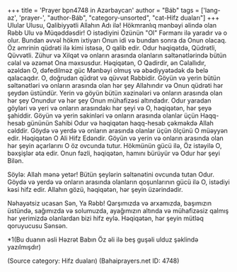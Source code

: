 +++
title = 'Prayer bpn4748 in Azərbaycan'
author = "Báb"
tags = ['lang-az', 'prayer-', "author-Báb", "category-unsorted", "cat-Hifz duaları"]
+++
Ulular Ulusu, Qalibiyyətli Allahın Adı ilə! Hökmranlıq mənbəyi əlində olan Rəbb Ulu və Müqəddəsdir! O istədiyini Özünün "Ol" Fərmanı ilə yaradır və o olur. Bundan əvvəl hökm ixtiyarı Onun idi və bundan sonra da Onun olacaq. Öz əmrinin qüdrəti ilə kimi istəsə, O qalib edir. Odur həqiqətdə, Qüdrətli, Qüvvətli. Zühur və Xilqət və onların arasında olanların səltənətlərində bütün cəlal və əzəmət Ona məxsusdur. Həqiqətən, O Qadirdir, ən Cəlallıdır, əzəldən O, dəfedilməz güc Mənbəyi olmuş və əbədiyyətədək də belə qalacaqdır. O, doğrudan qüdrət və qüvvət Rəbbidir. Göyün və yerin bütün səltənətləri və onların arasında olan hər şey Allahındır və Onun qüdrəti hər şeydən üstündür. Yerin və göyün bütün xəzinələri və onların arasında olan hər şey Onundur və hər şey Onun mühafizəsi altındadır. Odur yaradan göyləri və yeri və onların arasındakı hər şeyi və O, həqiqətən, hər şeyə şahiddir. Göyün və yerin sakinləri və onların arasında olanlar üçün Haqq-hesab gününün Sahibi Odur və həqiqətən haqq-hesab çəkməkdə Allah cəlddir. Göydə və yerdə və onların arasında olanlar üçün ölçünü O müəyyən edir. Həqiqətən O Ali Hifz Edəndir. Göyün və yerin və onların arasında olan hər şeyin açarlarını O öz ovcunda tutur. Hökmünün gücü ilə, Öz istəyilə O, bəxşişlər əta edir. Onun fəzli, həqiqətən, hamını bürüyür və Odur hər şeyi Bilən.

Söylə: Allah mənə yetər! Bütün şeylərin səltənətini ovcunda tutan Odur. Göydə və yerdə və onların arasında olanların qoşunlarının gücü ilə O, istədiyi kəsi hifz edir. Allahın gözü, həqiqətən, hər şeyin üzərindədir.

Nəhayətsiz ucasan Sən, Ya Rəbb! Qarşımızda və arxamızda, başımızın üstündə, sağımızda və solumuzda, ayağımızın altında və mühafizəsiz qalmış hər yerimizdə olanlardan bizi hifz eylə. Həqiqətən, hər şeyin mütləq qoruyucusu Sənsən. 

*1(Bu duanın əsli Həzrət Babın Öz əli ilə beş guşəli ulduz şəklində yazılmışdır)

(Source category: Hifz duaları)
(Bahaiprayers.net ID: 4748)
